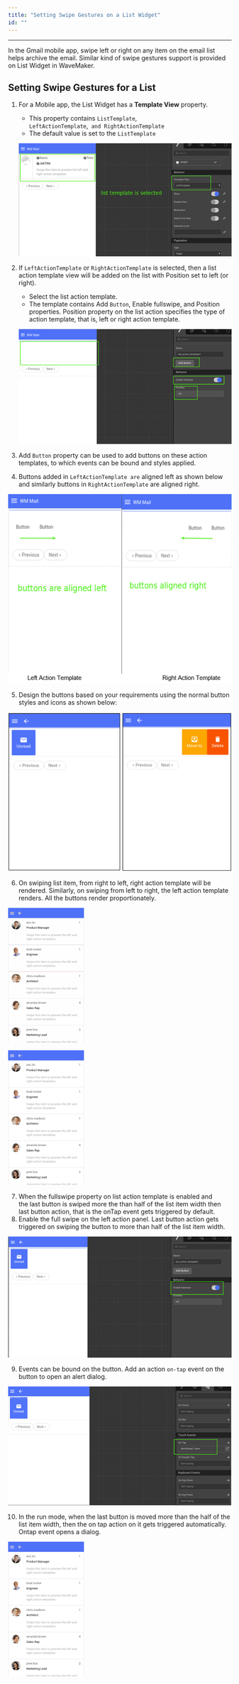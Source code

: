 ```yaml
---
title: "Setting Swipe Gestures on a List Widget"
id: ""
---
```

---

In the Gmail mobile app, swipe left or right on any item on the email list helps archive the email. Similar kind of swipe gestures support is provided on List Widget in WaveMaker.

## Setting Swipe Gestures for a List

1. For a Mobile app, the List Widget has a **Template View** property.
    
    - This property contains `ListTemplate`, `LeftActionTemplate`,` and RightActionTemplate`
    - The default value is set to the `ListTemplate`
    
    [![](/learn/assets/SwipeList1.png)](/learn/assets/SwipeList1.png)

2. If `LeftActionTemplate` or `RightActionTemplate` is selected, then a list action template view will be added on the list with Position set to left (or right).
    - Select the list action template.
    - The template contains Add `Button`, Enable fullswipe, and Position properties. Position property on the list action specifies the type of action template, that is, left or right action template. 
    
    [![](/learn/assets/SwipeList2.png)](/learn/assets/SwipeList2.png)

3. Add `Button` property can be used to add buttons on these action templates, to which events can be bound and styles applied.
4. Buttons added in `LeftActionTemplate are` aligned left as shown below and similarly buttons in `RightActionTemplate` are aligned right. 

[![](/learn/assets/SwipeList3.png)](/learn/assets/SwipeList3.png)

5. Design the buttons based on your requirements using the normal button styles and icons as shown below: 

[![](/learn/assets/SwipeList4.png)](/learn/assets/SwipeList4.png)

6. On swiping list item, from right to left, right action template will be rendered. Similarly, on swiping from left to right, the left action template renders. All the buttons render proportionately. 

[![](/learn/assets/swipe_right.gif)](/learn/assets/swipe_right.gif)

[![](/learn/assets/swipe.gif)](/learn/assets/swipe.gif)

7. When the fullswipe property on list action template is enabled and the last button is swiped more the than half of the list item width then last button action, that is the onTap event gets triggered by default.
8. Enable the full swipe on the left action panel. Last button action gets triggered on swiping the button to more than half of the list item width. 

[![](/learn/assets/SwipeList5.png)](/learn/assets/SwipeList5.png)

9. Events can be bound on the button. Add an action `on-tap` event on the button to open an alert dialog. 

[![](/learn/assets/SwipeList6.png)](/learn/assets/SwipeList6.png)

10. In the run mode, when the last button is moved more than the half of the list item width, then the on tap action on it gets triggered automatically. Ontap event opens a dialog. 

[![](/learn/assets/swipe_right_dialog.gif)](/learn/assets/swipe_right_dialog.gif)


